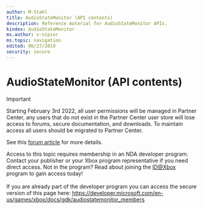```yaml
---
author: M-Stahl
title: AudioStateMonitor (API contents)
description: Reference material for AudioStateMonitor APIs.
kindex: AudioStateMonitor
ms.author: v-nipier
ms.topic: navigation
edited: 06/27/2019
security: secure
---
```


# AudioStateMonitor (API contents)
> [!IMPORTANT]
> Starting February 3rd 2022, all user permissions will be managed in Partner Center, any users that do not exist in the Partner Center user store will lose access to forums, secure documentation, and downloads. To maintain access all users should be migrated to Partner Center. <p></p>See this <a href="https://forums.xboxlive.com/articles/132187/breaking-change-user-access-for-forums-secure-docu.html">forum article</a> for more details.  

 Access to this topic requires membership in an NDA developer program. Contact your publisher or your Xbox program representative if you need direct access. Not in the program? Read about joining the <a href="https://www.xbox.com/Developers/id">ID@Xbox</a> program to gain access today!  <br/><br/>If you are already part of the developer program you can access the secure version of this page here: <a target="_blank" href="https://developer.microsoft.com/en-us/games/xbox/docs/gdk/audiostatemonitor_members">https://developer.microsoft.com/en-us/games/xbox/docs/gdk/audiostatemonitor_members</a>